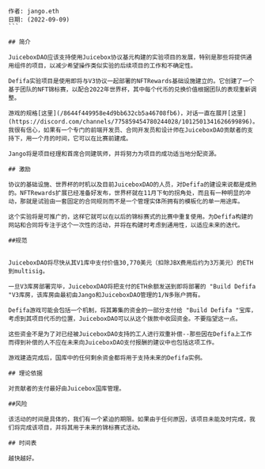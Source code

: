 
````纯文本
作者: jango.eth
日期: (2022-09-09)
```

## 简介

JuiceboxDAO应该支持使用Juicebox协议基元构建的实验项目的发展，特别是那些将提供通用组件的项目，以减少希望操作类似实验的后续项目的工作和不确定性。

Defifa实验项目是使用即将与V3协议一起部署的NFTRewards基础设施建立的。它创建了一个基于团队的NFT锦标赛，以配合2022年世界杯，其中每个代币的兑换价值根据团队的表现重新调整。

游戏的规格[这里](/8644f449958e4d9bb632cb5a46708fb6)，对话一直在展开[这里](https://discord.com/channels/775859454780244028/1012501341626699896)。我很有信心，如果有一个专门的前端开发员、合同开发员和设计师在JuiceboxDAO贡献者的支持下，用一个月的时间，它可以在比赛前建成。

Jango将是项目经理和首席合同建筑师，并将努力为项目的成功适当地分配资源。

## 激励

协议的基础设施、世界杯的时机以及目前JuiceboxDAO的人员，对Defifa的建设来说都是成熟的。NFTRewards扩展已经准备好发布，世界杯就在11月下旬的拐角处，而且有一种明显的冲动，那就是试验由一套固定的合同规则而不是一个管理实体所拥有的模板化的单一用途库。

这个实验将是可推广的，这样它就可以在以后的锦标赛式的比赛中重复使用。为Defifa构建的网站和合同将专注于这个一次性的活动，并将在构建时考虑到通用性，以适应未来的迭代。

##规范


JuiceboxDAO将尽快从其V1库中支付价值30,770美元（扣除JBX费用后约为3万美元）的ETH到multisig。

一旦V3库房部署完毕，JuiceboxDAO将把支付的ETH余额发送到即将部署的 "Build Defifa "V3库房，该库房由最初由Jango和JuiceboxDAO管理的1/N多账户拥有。

Defifa游戏可能会包括一个机制，将其筹集的资金的一部分支付给 "Build Defifa "宝库，考虑到其项目代币的位置，JuiceboxDAO可以从这个拨款中收回资金。不要指望这一点。

这些资金不是为了对已经被JuiceboxDAO支持的工人进行双重补偿--那些因在Defifa上工作而得到补偿的人不应在未来向JuiceboxDAO支付报酬的建议中也包括这项工作。

游戏建造完成后，国库中的任何剩余资金都将用于支持未来的Defifa实例。

## 理论依据

对贡献者的支付最好由Juicebox国库管理。

##风险

该活动的时间是具体的，我们有一个紧迫的期限。如果由于任何原因，该项目未能及时完成，我们将完成该项目，并将其用于未来的锦标赛式活动。

## 时间表

越快越好。
